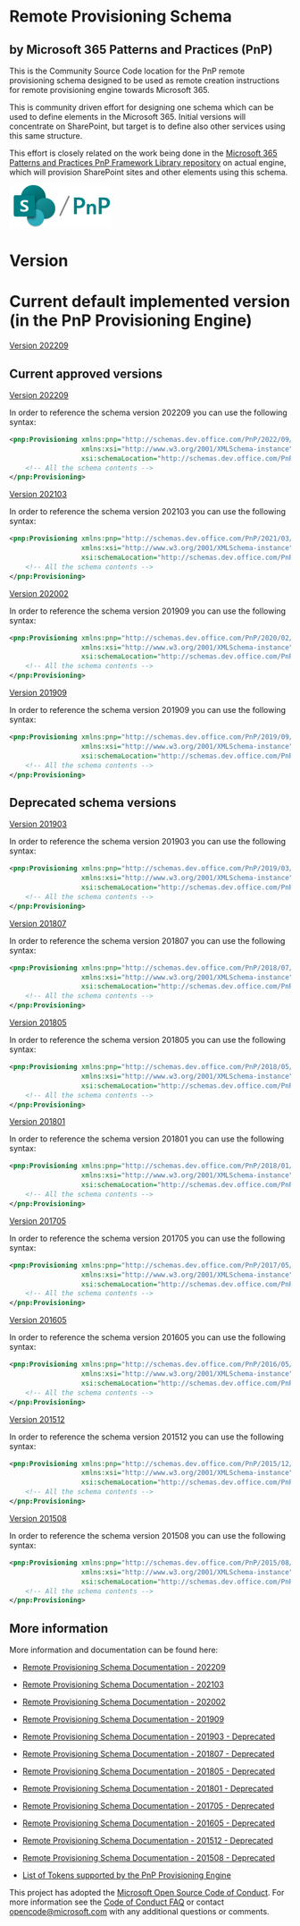 # Remote Provisioning Schema
## by Microsoft 365 Patterns and Practices (PnP)
This is the Community Source Code location for the PnP remote provisioning schema designed to be used as remote 
creation instructions for remote provisioning engine towards Microsoft 365. 

This is community driven effort for designing one schema which can be used to define elements in the Microsoft 365. 
Initial versions will concentrate on SharePoint, but target is to define also other services using this same structure. 

This effort is closely related on the work being done in the 
[Microsoft 365 Patterns and Practices PnP Framework Library repository](https://github.com/pnp/pnpframework) on actual engine, 
which will provision SharePoint sites and other elements using this schema. 

![Microsoft 365 Patterns and Practices](https://raw.githubusercontent.com/pnp/media/master/pnp-logos-sp/png/1x/SharePoint_PnP_mark_fullcolor.png)

# Version

# Current default implemented version (in the PnP Provisioning Engine) 

[Version 202209](PnP.ProvisioningSchema/ProvisioningSchema-2022-09.xsd)

## Current approved versions

[Version 202209](PnP.ProvisioningSchema/ProvisioningSchema-2022-09.xsd)

In order to reference the schema version 202209 you can use the following syntax:

```xml
<pnp:Provisioning xmlns:pnp="http://schemas.dev.office.com/PnP/2022/09/ProvisioningSchema"
                  xmlns:xsi="http://www.w3.org/2001/XMLSchema-instance"
                  xsi:schemaLocation="http://schemas.dev.office.com/PnP/2022/09/ProvisioningSchema https://raw.githubusercontent.com/PnP/PnP-Provisioning-Schema/master/PnP.ProvisioningSchema/ProvisioningSchema-2022-09.xsd">
	<!-- All the schema contents -->
</pnp:Provisioning>
```

[Version 202103](PnP.ProvisioningSchema/ProvisioningSchema-2021-03.xsd)

In order to reference the schema version 202103 you can use the following syntax:

```xml
<pnp:Provisioning xmlns:pnp="http://schemas.dev.office.com/PnP/2021/03/ProvisioningSchema"
                  xmlns:xsi="http://www.w3.org/2001/XMLSchema-instance"
                  xsi:schemaLocation="http://schemas.dev.office.com/PnP/2021/03/ProvisioningSchema https://raw.githubusercontent.com/PnP/PnP-Provisioning-Schema/master/PnP.ProvisioningSchema/ProvisioningSchema-2021-03.xsd">
	<!-- All the schema contents -->
</pnp:Provisioning>
```

[Version 202002](PnP.ProvisioningSchema/ProvisioningSchema-2020-02.xsd)

In order to reference the schema version 201909 you can use the following syntax:

```xml
<pnp:Provisioning xmlns:pnp="http://schemas.dev.office.com/PnP/2020/02/ProvisioningSchema"
                  xmlns:xsi="http://www.w3.org/2001/XMLSchema-instance"
                  xsi:schemaLocation="http://schemas.dev.office.com/PnP/2020/02/ProvisioningSchema https://raw.githubusercontent.com/PnP/PnP-Provisioning-Schema/master/PnP.ProvisioningSchema/ProvisioningSchema-2020-02.xsd">
	<!-- All the schema contents -->
</pnp:Provisioning>
```

[Version 201909](PnP.ProvisioningSchema/ProvisioningSchema-2019-09.xsd)

In order to reference the schema version 201909 you can use the following syntax:

```xml
<pnp:Provisioning xmlns:pnp="http://schemas.dev.office.com/PnP/2019/09/ProvisioningSchema"
                  xmlns:xsi="http://www.w3.org/2001/XMLSchema-instance"
                  xsi:schemaLocation="http://schemas.dev.office.com/PnP/2019/09/ProvisioningSchema https://raw.githubusercontent.com/PnP/PnP-Provisioning-Schema/master/PnP.ProvisioningSchema/ProvisioningSchema-2019-09.xsd">
	<!-- All the schema contents -->
</pnp:Provisioning>
```

## Deprecated schema versions

[Version 201903](PnP.ProvisioningSchema/ProvisioningSchema-2019-03.xsd)

In order to reference the schema version 201903 you can use the following syntax:

```xml
<pnp:Provisioning xmlns:pnp="http://schemas.dev.office.com/PnP/2019/03/ProvisioningSchema"
                  xmlns:xsi="http://www.w3.org/2001/XMLSchema-instance"
                  xsi:schemaLocation="http://schemas.dev.office.com/PnP/2019/03/ProvisioningSchema https://raw.githubusercontent.com/PnP/PnP-Provisioning-Schema/master/PnP.ProvisioningSchema/ProvisioningSchema-2019-03.xsd">
	<!-- All the schema contents -->
</pnp:Provisioning>
```

[Version 201807](PnP.ProvisioningSchema/ProvisioningSchema-2018-07.xsd)

In order to reference the schema version 201807 you can use the following syntax:

```xml
<pnp:Provisioning xmlns:pnp="http://schemas.dev.office.com/PnP/2018/07/ProvisioningSchema"
                  xmlns:xsi="http://www.w3.org/2001/XMLSchema-instance"
                  xsi:schemaLocation="http://schemas.dev.office.com/PnP/2018/07/ProvisioningSchema https://raw.githubusercontent.com/PnP/PnP-Provisioning-Schema/master/PnP.ProvisioningSchema/ProvisioningSchema-2018-07.xsd">
	<!-- All the schema contents -->
</pnp:Provisioning>
```

[Version 201805](PnP.ProvisioningSchema/ProvisioningSchema-2018-05.xsd)

In order to reference the schema version 201805 you can use the following syntax:

```xml
<pnp:Provisioning xmlns:pnp="http://schemas.dev.office.com/PnP/2018/05/ProvisioningSchema"
                  xmlns:xsi="http://www.w3.org/2001/XMLSchema-instance"
                  xsi:schemaLocation="http://schemas.dev.office.com/PnP/2018/05/ProvisioningSchema https://raw.githubusercontent.com/PnP/PnP-Provisioning-Schema/master/PnP.ProvisioningSchema/ProvisioningSchema-2018-05.xsd">
	<!-- All the schema contents -->
</pnp:Provisioning>
```

[Version 201801](PnP.ProvisioningSchema/ProvisioningSchema-2018-01.xsd)

In order to reference the schema version 201801 you can use the following syntax:

```xml
<pnp:Provisioning xmlns:pnp="http://schemas.dev.office.com/PnP/2018/01/ProvisioningSchema"
                  xmlns:xsi="http://www.w3.org/2001/XMLSchema-instance"
                  xsi:schemaLocation="http://schemas.dev.office.com/PnP/2018/01/ProvisioningSchema https://raw.githubusercontent.com/PnP/PnP-Provisioning-Schema/master/PnP.ProvisioningSchema/ProvisioningSchema-2018-01.xsd">
	<!-- All the schema contents -->
</pnp:Provisioning>
```

[Version 201705](PnP.ProvisioningSchema/ProvisioningSchema-2017-05.xsd)

In order to reference the schema version 201705 you can use the following syntax:

```xml
<pnp:Provisioning xmlns:pnp="http://schemas.dev.office.com/PnP/2017/05/ProvisioningSchema"
                  xmlns:xsi="http://www.w3.org/2001/XMLSchema-instance"
                  xsi:schemaLocation="http://schemas.dev.office.com/PnP/2017/05/ProvisioningSchema https://raw.githubusercontent.com/PnP/PnP-Provisioning-Schema/master/PnP.ProvisioningSchema/ProvisioningSchema-2017-05.xsd">
	<!-- All the schema contents -->
</pnp:Provisioning>
```

[Version 201605](PnP.ProvisioningSchema/ProvisioningSchema-2016-05.xsd)

In order to reference the schema version 201605 you can use the following syntax:

```xml
<pnp:Provisioning xmlns:pnp="http://schemas.dev.office.com/PnP/2016/05/ProvisioningSchema"
                  xmlns:xsi="http://www.w3.org/2001/XMLSchema-instance"
                  xsi:schemaLocation="http://schemas.dev.office.com/PnP/2016/05/ProvisioningSchema https://raw.githubusercontent.com/PnP/PnP-Provisioning-Schema/master/PnP.ProvisioningSchema/ProvisioningSchema-2016-05.xsd">
	<!-- All the schema contents -->
</pnp:Provisioning>
```

[Version 201512](PnP.ProvisioningSchema/ProvisioningSchema-2015-12.xsd)

In order to reference the schema version 201512 you can use the following syntax:

```xml
<pnp:Provisioning xmlns:pnp="http://schemas.dev.office.com/PnP/2015/12/ProvisioningSchema"
                  xmlns:xsi="http://www.w3.org/2001/XMLSchema-instance"
                  xsi:schemaLocation="http://schemas.dev.office.com/PnP/2015/12/ProvisioningSchema https://raw.githubusercontent.com/PnP/PnP-Provisioning-Schema/master/PnP.ProvisioningSchema/ProvisioningSchema-2015-12.xsd">
	<!-- All the schema contents -->
</pnp:Provisioning>
```


[Version 201508](PnP.ProvisioningSchema/ProvisioningSchema-2015-08.xsd)

In order to reference the schema version 201508 you can use the following syntax:

```xml
<pnp:Provisioning xmlns:pnp="http://schemas.dev.office.com/PnP/2015/08/ProvisioningSchema"
                  xmlns:xsi="http://www.w3.org/2001/XMLSchema-instance"
                  xsi:schemaLocation="http://schemas.dev.office.com/PnP/2015/08/ProvisioningSchema https://raw.githubusercontent.com/PnP/PnP-Provisioning-Schema/master/PnP.ProvisioningSchema/ProvisioningSchema-2015-08.xsd">
	<!-- All the schema contents -->
</pnp:Provisioning>
```

## More information
More information and documentation can be found here:

* [Remote Provisioning Schema Documentation - 202209](ProvisioningSchema-2022-09.md)

* [Remote Provisioning Schema Documentation - 202103](ProvisioningSchema-2021-03.md)

* [Remote Provisioning Schema Documentation - 202002](ProvisioningSchema-2020-02.md)

* [Remote Provisioning Schema Documentation - 201909](ProvisioningSchema-2019-09.md)

* [Remote Provisioning Schema Documentation - 201903 - Deprecated](ProvisioningSchema-2019-03.md)

* [Remote Provisioning Schema Documentation - 201807 - Deprecated](ProvisioningSchema-2018-07.md)

* [Remote Provisioning Schema Documentation - 201805 - Deprecated](ProvisioningSchema-2018-05.md)

* [Remote Provisioning Schema Documentation - 201801 - Deprecated](ProvisioningSchema-2018-01.md)

* [Remote Provisioning Schema Documentation - 201705 - Deprecated](ProvisioningSchema-2017-05.md)

* [Remote Provisioning Schema Documentation - 201605 - Deprecated](ProvisioningSchema-2016-05.md)

* [Remote Provisioning Schema Documentation - 201512 - Deprecated](ProvisioningSchema-2015-12.md)

* [Remote Provisioning Schema Documentation - 201508 - Deprecated](ProvisioningSchema-2015-08.md)

* [List of Tokens supported by the PnP Provisioning Engine](https://github.com/OfficeDev/PnP-Sites-Core/blob/master/Core/ProvisioningEngineTokens.md)

This project has adopted the [Microsoft Open Source Code of Conduct](https://opensource.microsoft.com/codeofconduct/). For more information see the [Code of Conduct FAQ](https://opensource.microsoft.com/codeofconduct/faq/) or contact [opencode@microsoft.com](mailto:opencode@microsoft.com) with any additional questions or comments.


